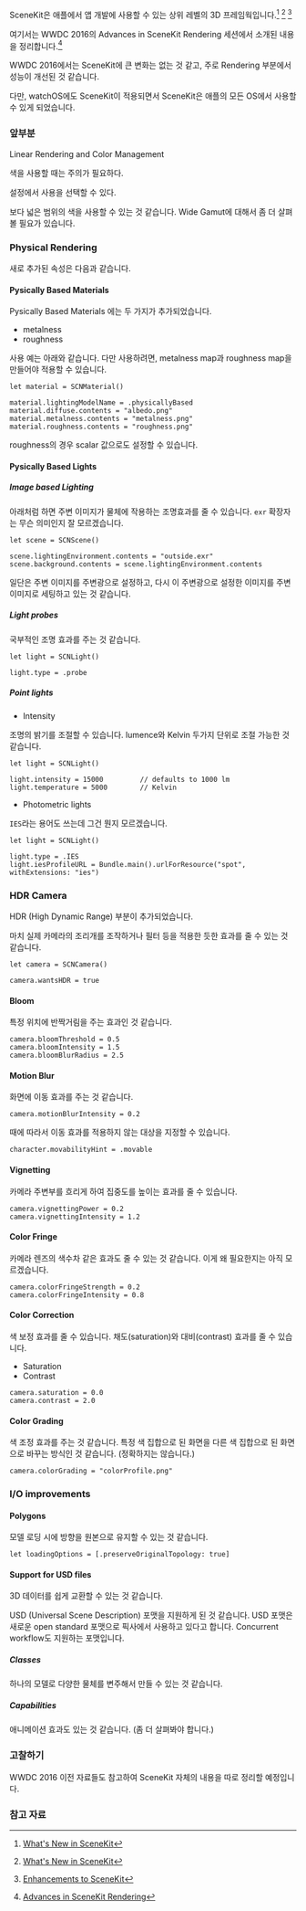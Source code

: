SceneKit은 애플에서 앱 개발에 사용할 수 있는 상위 레벨의 3D 프레임웍입니다.[^WWDC_2013]  [^WWDC_2014]  [^WWDC_2015]

여기서는 WWDC 2016의 Advances in SceneKit Rendering 세션에서 소개된 내용을 정리합니다.[^WWDC_2016]

WWDC 2016에서는 SceneKit에 큰 변화는 없는 것 같고, 주로 Rendering 부분에서 성능이 개선된 것 같습니다.

다만, watchOS에도 SceneKit이 적용되면서 SceneKit은 애플의 모든 OS에서 사용할 수 있게 되었습니다.

### 앞부분

Linear Rendering and Color Management

색을 사용할 때는 주의가 필요하다.

설정에서 사용을 선택할 수 있다.

보다 넓은 범위의 색을 사용할 수 있는 것 같습니다. Wide Gamut에 대해서 좀 더 살펴볼 필요가 있습니다. 

### Physical Rendering

새로 추가된 속성은 다음과 같습니다. 

#### Pysically Based Materials

Pysically Based Materials 에는 두 가지가 추가되었습니다. 

* metalness 
* roughness

사용 예는 아래와 같습니다. 
다만 사용하려면, metalness map과 roughness map을 만들어야 적용할 수 있습니다. 

```
let material = SCNMaterial()

material.lightingModelName = .physicallyBased
material.diffuse.contents = "albedo.png"
material.metalness.contents = "metalness.png"
material.roughness.contents = "roughness.png"
```

roughness의 경우 scalar 값으로도 설정할 수 있습니다.

#### Pysically Based Lights

##### Image based Lighting 

아래처럼 하면 주변 이미지가 물체에 작용하는 조명효과를 줄 수 있습니다. `exr` 확장자는 무슨 의미인지 잘 모르겠습니다. 

```
let scene = SCNScene()

scene.lightingEnvironment.contents = "outside.exr"
scene.background.contents = scene.lightingEnvironment.contents
```

일단은 주변 이미지를 주변광으로 설정하고, 다시 이 주변광으로 설정한 이미지를 주변 이미지로 세팅하고 있는 것 같습니다. 

##### Light probes

국부적인 조명 효과를 주는 것 같습니다. 

```
let light = SCNLight()

light.type = .probe
```

##### Point lights

* Intensity

조명의 밝기를 조절할 수 있습니다. lumence와 Kelvin 두가지 단위로 조절 가능한 것 같습니다.

```
let light = SCNLight()

light.intensity = 15000 		// defaults to 1000 lm
light.temperature = 5000		// Kelvin
```

* Photometric lights

`IES`라는 용어도 쓰는데 그건 뭔지 모르겠습니다. 

```
let light = SCNLight()

light.type = .IES
light.iesProfileURL = Bundle.main().urlForResource("spot", withExtensions: "ies")
```

### HDR Camera

HDR (High Dynamic Range) 부분이 추가되었습니다.

마치 실제 카메라의 조리개를 조작하거나 필터 등을 적용한 듯한 효과를 줄 수 있는 것 같습니다. 

```
let camera = SCNCamera()

camera.wantsHDR = true
```

#### Bloom

특정 위치에 반짝거림을 주는 효과인 것 같습니다. 

```
camera.bloomThreshold = 0.5
camera.bloomIntensity = 1.5
camera.bloomBlurRadius = 2.5
```

#### Motion Blur

화면에 이동 효과를 주는 것 같습니다.

```
camera.motionBlurIntensity = 0.2
```

때에 따라서 이동 효과를 적용하지 않는 대상을 지정할 수 있습니다.

```
character.movabilityHint = .movable
```

#### Vignetting

카메라 주변부를 흐리게 하여 집중도를 높이는 효과를 줄 수 있습니다.

```
camera.vignettingPower = 0.2
camera.vignettingIntensity = 1.2
```

#### Color Fringe

카메라 렌즈의 색수차 같은 효과도 줄 수 있는 것 같습니다. 이게 왜 필요한지는 아직 모르겠습니다.

```
camera.colorFringeStrength = 0.2
camera.colorFringeIntensity = 0.8
```

#### Color Correction

색 보정 효과를 줄 수 있습니다. 채도(saturation)와 대비(contrast) 효과를 줄 수 있습니다.

* Saturation
* Contrast

```
camera.saturation = 0.0
camera.contrast = 2.0
```

#### Color Grading

색 조정 효과를 주는 것 같습니다. 
특정 색 집합으로 된 화면을 다른 색 집합으로 된 화면으로 바꾸는 방식인 것 같습니다.  (정확하지는 않습니다.)

```
camera.colorGrading = "colorProfile.png"
```

### I/O improvements

#### Polygons

모델 로딩 시에 방향을 원본으로 유지할 수 있는 것 같습니다. 
```
let loadingOptions = [.preserveOriginalTopology: true]
```

#### Support for USD files

3D 데이터를 쉽게 교환할 수 있는 것 같습니다.

USD (Universal Scene Description) 포맷을 지원하게 된 것 같습니다. USD 포맷은 새로운 open standard 포맷으로 픽사에서 사용하고 있다고 합니다. Concurrent workflow도 지원하는 포맷입니다.

##### Classes

하나의 모델로 다양한 물체를 변주해서 만들 수 있는 것 같습니다. 

##### Capabilities

애니메이션 효과도 있는 것 같습니다. (좀 더 살펴봐야 합니다.)


### 고찰하기

WWDC 2016 이전 자료들도 참고하여 SceneKit 자체의 내용을 따로 정리할 예정입니다.

### 참고 자료

[^WWDC_2013]: [What's New in SceneKit](https://developer.apple.com/videos/play/wwdc2013/500/)

[^WWDC_2014]: [What's New in SceneKit](https://developer.apple.com/videos/play/wwdc2014/609/)

[^WWDC_2015]: [Enhancements to SceneKit](https://developer.apple.com/videos/play/wwdc2015/606/)

[^WWDC_2016]: [Advances in SceneKit Rendering](https://developer.apple.com/videos/play/wwdc2016/609/)

[^RayWenderlich]: [Scene Kit Tutorial with Swift Part 1: Getting Started](https://www.raywenderlich.com/128668/scene-kit-tutorial-with-swift-part-1)
